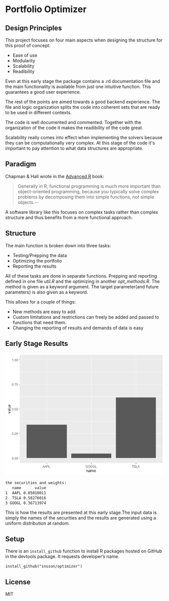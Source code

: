 # Portfolio Optimizer 
## Design Principles

This project focuses on four main aspects when designing the structure for this proof of concept:

- Ease of use
- Modularity
- Scalability
- Readibility

Even at this early stage the package contains a .rd documentation file and the main functionality is available from just one intuitive function. This guarantees a good user experience.

The rest of the points are aimed towards a good backend experience. The file and logic organization splits the code into coherent sets that are ready to be used in different contexts. 

The code is well documented and commented. Together with the organization of the code it makes the readibility of the code great.

Scalability really comes into effect when implementing the solvers because they can be computationally very complex. At this stage of the code it's important to pay attention to what data structures are appropriate.

## Paradigm

Chapman & Hall wrote in the [Advanced R](https://adv-r.hadley.nz/oo.html) book:

> Generally in R, functional programming is much more important than object-oriented programming, because you typically solve complex problems by decomposing them into simple functions, not simple objects.--

A software library like this focuses on complex tasks rather than complex structure and thus benefits from a more functional approach.

## Structure

The main function is broken down into three tasks:

- Testing/Prepping the data
- Optimizing the portfolio
- Reporting the results

All of these tasks are done in separate functions. Prepping and reporting defined in one file _util.R_ and the optimizing in another _opt_methods.R_. The method is given as a keyword argument. The target parameter(and future parameters) is also given as a keyword. 

This allows for a couple of things:

- New methods are easy to add
- Custom limitations and restrictions can freely be added and passed to functions that need them.
- Changing the reporting of results and demands of data is easy


## Early Stage Results
![A plot to show the results](Rplot.png)
```
the securities and weights:
   name      value
1  AAPL 0.05010011
2  TSLA 0.58276016
3 GOOGL 0.36713974
```
This is how the results are presented at this early stage.The input data is simply the names of the securities and the results are generated using a uniform distribution at random. 

## Setup

There is an `install_github` function to install R packages hosted on GitHub in the devtools package. It requests developer’s name.

```
install_github("snuson/optimizer")
```

## License

MIT


